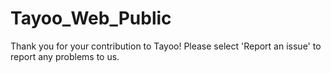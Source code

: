 # Tayoo_Web_Public
Thank you for your contribution to Tayoo! Please select 'Report an issue' to report any problems to us.
